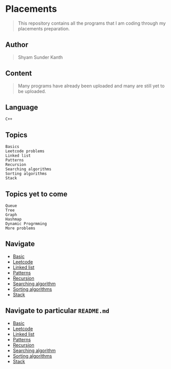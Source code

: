 # Placements

>This repository contains all the programs that I am coding through my placements preparation.

## Author
>Shyam Sunder Kanth

## Content

>Many programs have already been uploaded and many are still yet to be uploaded.

## Language
`C++`

## Topics
```
Basics
Leetcode problems
Linked list
Patterns
Recursion
Searching algorithms
Sorting algorithms
Stack
```
## Topics yet to come
```
Queue
Tree
Graph
Hashmap
Dynamic Progrmming
More problems
```
## Navigate
- [Basic](./Basic/)
- [Leetcode](./Leetcode/)
- [Linked list](./Linked%20List/)
- [Patterns](./Patterns/)
- [Recursion](./Recursion/)
- [Searching algorithm](./Searching/)
- [Sorting algorithms](./Sorting/)
- [Stack](./Stack/)

## Navigate to particular `README.md`
- [Basic](./Basic/Array/README.md)
- [Leetcode](./Leetcode/README.md)
- [Linked list](./Linked%20List/README.md)
- [Patterns](./Patterns/README.md)
- [Recursion](./Recursion/README.md)
- [Searching algorithm](./Searching/README.md)
- [Sorting algorithms](./Sorting/README.md)
- [Stack](./Stack/README.md)
